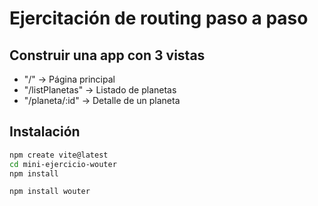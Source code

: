 # Ejercitación de routing paso a paso

## **Construir una app con 3 vistas**

- "/" -> Página principal
- "/listPlanetas" -> Listado de planetas
- "/planeta/:id" -> Detalle de un planeta

## Instalación

```bash
npm create vite@latest
cd mini-ejercicio-wouter
npm install
```

```bash
npm install wouter
```
